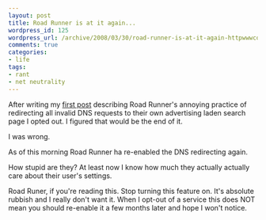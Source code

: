 ```yaml
---
layout: post
title: Road Runner is at it again...
wordpress_id: 125
wordpress_url: /archive/2008/03/30/road-runner-is-at-it-again-httpwwwcoderjoenetarchive20080111road-runner-high-speed-internet-http-redirecting-all-invalid-domains-requested/
comments: true
categories:
- life
tags:
- rant
- net neutrality
---
```


After writing my [first post](/archive/2008/01/11/road-runner-high-speed-internet-http-redirecting-all-invalid-domains-requested/ "My fist post describing the idiotic ") describing Road Runner's annoying practice of redirecting all invalid DNS requests to their own advertising laden search page I opted out. I figured that would be the end of it.

I was wrong.

As of this morning Road Runner ha re-enabled the DNS redirecting again.

How stupid are they? At least now I know how much they actually actually care about their user's settings.

Road Runer, if you're reading this. Stop turning this feature on. It's absolute rubbish and I really don't want it. When I opt-out of a service this does NOT mean you should re-enable it a few months later and hope I won't notice.
